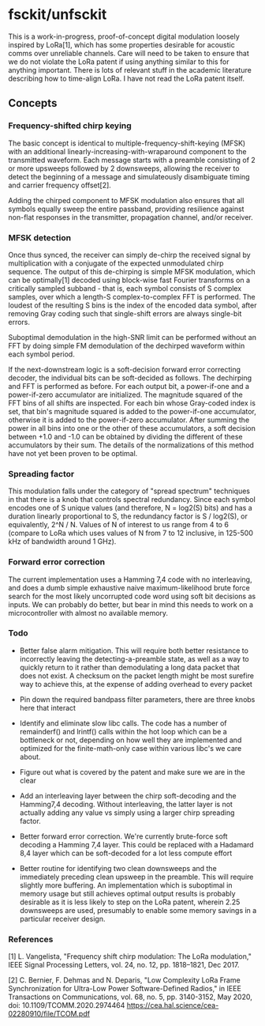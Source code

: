 # fsckit/unfsckit

This is a work-in-progress, proof-of-concept digital modulation loosely inspired by LoRa[1], which has some properties desirable for acoustic comms over unreliable channels. Care will need to be taken to ensure that we do not violate the LoRa patent if using anything similar to this for anything important. There is lots of relevant stuff in the academic literature describing how to time-align LoRa. I have not read the LoRa patent itself.

## Concepts

### Frequency-shifted chirp keying

The basic concept is identical to multiple-frequency-shift-keying (MFSK) with an additional linearly-increasing-with-wraparound component to the transmitted waveform. Each message starts with a preamble consisting of 2 or more upsweeps followed by 2 downsweeps, allowing the receiver to detect the beginning of a message and simulateously disambiguate timing and carrier frequency offset[2].

Adding the chirped component to MFSK modulation also ensures that all symbols equally sweep the entire passband, providing resilience against non-flat responses in the transmitter, propagation channel, and/or receiver.

### MFSK detection

Once thus synced, the receiver can simply de-chirp the received signal by multiplication with a conjugate of the expected unmodulated chirp sequence. The output of this de-chirping is simple MFSK modulation, which can be optimally[1] decoded using block-wise fast Fourier transforms on a critically sampled subband - that is, each symbol consists of S complex samples, over which a length-S complex-to-complex FFT is performed. The loudest of the resulting S bins is the index of the encoded data symbol, after removing Gray coding such that single-shift errors are always single-bit errors.

Suboptimal demodulation in the high-SNR limit can be performed without an FFT by doing simple FM demodulation of the dechirped waveform within each symbol period.

If the next-downstream logic is a soft-decision forward error correcting decoder, the individual bits can be soft-decided as follows. The dechirping and FFT is performed as before. For each output bit, a power-if-one and a power-if-zero accumulator are initialized. The magnitude squared of the FFT bins of all shifts are inspected. For each bin whose Gray-coded index is set, that bin's magnitude squared is added to the power-if-one accumulator, otherwise it is added to the power-if-zero accumulator. After summing the power in all bins into one or the other of these accumulators, a soft decision between +1.0 and -1.0 can be obtained by dividing the different of these accumulators by their sum. The details of the normalizations of this method have not yet been proven to be optimal.

### Spreading factor

This modulation falls under the category of "spread spectrum" techniques in that there is a knob that controls spectral redundancy. Since each symbol encodes one of S unique values (and therefore, N = log2(S) bits) and has a duration linearly proportional to S, the redundancy factor is S / log2(S), or equivalently, 2^N / N. Values of N of interest to us range from 4 to 6 (compare to LoRa which uses values of N from 7 to 12 inclusive, in 125-500 kHz of bandwidth around 1 GHz).

### Forward error correction

The current implementation uses a Hamming 7,4 code with no interleaving, and does a dumb simple exhaustive naive maximum-likelihood brute force search for the most likely uncorrupted code word using soft bit decisions as inputs. We can probably do better, but bear in mind this needs to work on a microcontroller with almost no available memory.

### Todo

- Better false alarm mitigation. This will require both better resistance to incorrectly leaving the detecting-a-preamble state, as well as a way to quickly return to it rather than demodulating a long data packet that does not exist. A checksum on the packet length might be most surefire way to achieve this, at the expense of adding overhead to every packet

- Pin down the required bandpass filter parameters, there are three knobs here that interact

- Identify and eliminate slow libc calls. The code has a number of remainderf() and lrintf() calls within the hot loop which can be a bottleneck or not, depending on how well they are implemented and optimized for the finite-math-only case within various libc's we care about.

- Figure out what is covered by the patent and make sure we are in the clear

- Add an interleaving layer between the chirp soft-decoding and the Hamming7,4 decoding. Without interleaving, the latter layer is not actually adding any value vs simply using a larger chirp spreading factor.

- Better forward error correction. We're currently brute-force soft decoding a Hamming 7,4 layer. This could be replaced with a Hadamard 8,4 layer which can be soft-decoded for a lot less compute effort

- Better routine for identifying two clean downsweeps and the immediately preceding clean upsweep in the preamble. This will require slightly more buffering. An implementation which is suboptimal in memory usage but still achieves optimal output results is probably desirable as it is less likely to step on the LoRa patent, wherein 2.25 downsweeps are used, presumably to enable some memory savings in a particular receiver design.

### References

[1] L. Vangelista, "Frequency shift chirp modulation: The LoRa modulation," IEEE Signal Processing Letters, vol. 24, no. 12, pp. 1818–1821, Dec 2017.

[2] C. Bernier, F. Dehmas and N. Deparis, "Low Complexity LoRa Frame Synchronization for Ultra-Low Power Software-Defined Radios," in IEEE Transactions on Communications, vol. 68, no. 5, pp. 3140-3152, May 2020, doi: 10.1109/TCOMM.2020.2974464 https://cea.hal.science/cea-02280910/file/TCOM.pdf
